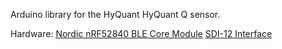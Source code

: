 Arduino library for the HyQuant HyQuant Q sensor.

Hardware:
[Nordic nRF52840 BLE Core Module](https://store.rakwireless.com/products/rak4631-lpwan-node?variant=37505443987654)
[SDI-12 Interface](https://store.rakwireless.com/products/sdi-12-interface-rak13010)


